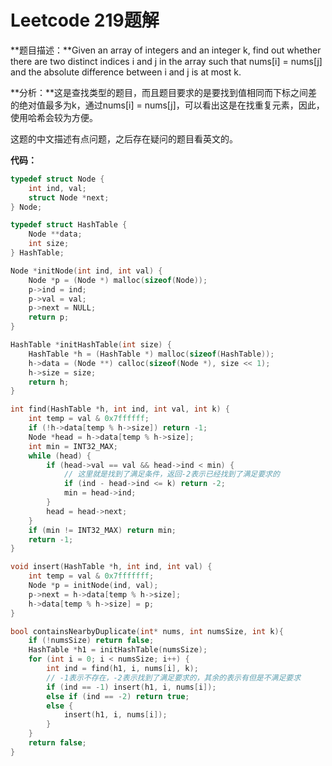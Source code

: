 # Leetcode 219题解

**题目描述：**Given an array of integers and an integer k, find out whether there are two distinct indices i and j in the array such that nums[i] = nums[j] and the absolute difference between i and j is at most k.

**分析：**这是查找类型的题目，而且题目要求的是要找到值相同而下标之间差的绝对值最多为k，通过nums[i] = nums[j]，可以看出这是在找重复元素，因此，使用哈希会较为方便。

这题的中文描述有点问题，之后存在疑问的题目看英文的。

**代码：**

```c++
typedef struct Node {
    int ind, val;
    struct Node *next;
} Node;

typedef struct HashTable {
    Node **data;
    int size;
} HashTable;

Node *initNode(int ind, int val) {
    Node *p = (Node *) malloc(sizeof(Node));
    p->ind = ind;
    p->val = val;
    p->next = NULL;
    return p;
}

HashTable *initHashTable(int size) {
    HashTable *h = (HashTable *) malloc(sizeof(HashTable));
    h->data = (Node **) calloc(sizeof(Node *), size << 1);
    h->size = size;
    return h;
}

int find(HashTable *h, int ind, int val, int k) {
    int temp = val & 0x7ffffff;
    if (!h->data[temp % h->size]) return -1;
    Node *head = h->data[temp % h->size];
    int min = INT32_MAX;
    while (head) {
        if (head->val == val && head->ind < min) {
            // 这里就是找到了满足条件，返回-2表示已经找到了满足要求的
            if (ind - head->ind <= k) return -2;
            min = head->ind;
        }
        head = head->next;
    }
    if (min != INT32_MAX) return min;
    return -1;
}

void insert(HashTable *h, int ind, int val) {
    int temp = val & 0x7fffffff;
    Node *p = initNode(ind, val);
    p->next = h->data[temp % h->size];
    h->data[temp % h->size] = p;
}

bool containsNearbyDuplicate(int* nums, int numsSize, int k){
    if (!numsSize) return false;
    HashTable *h1 = initHashTable(numsSize);
    for (int i = 0; i < numsSize; i++) {
        int ind = find(h1, i, nums[i], k);
        // -1表示不存在，-2表示找到了满足要求的，其余的表示有但是不满足要求
        if (ind == -1) insert(h1, i, nums[i]);
        else if (ind == -2) return true;
        else {
            insert(h1, i, nums[i]);
        }
    }
    return false;
}

```

